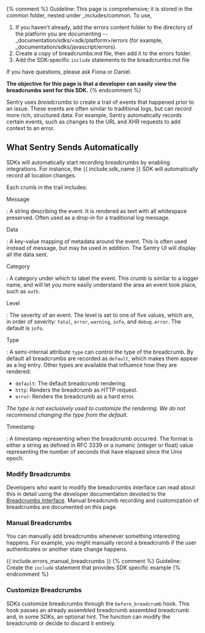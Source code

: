 {% comment %}
Guideline: This page is comprehensive; it is stored in the common folder, nested under _includes/common. To use, 

1. If you haven't already, add the errors content folder to the directory of the platform you are documenting -- _documentation/sdks/<sdk/platform>/errors (for example, _documentation/sdks/javascript/errors). 
2. Create a copy of breadcrumbs.md file, then add it to the errors folder. 
3. Add the SDK-specific `include` statements to the breadcrumbs.md file

If you have questions, please ask Fiona or Daniel. 

**The objective for this page is that a developer can easily view the breadcrumbs sent for this SDK.**
{% endcomment %}

Sentry uses _breadcrumbs_ to create a trail of events that happened prior to an issue. These events are often similar to traditional logs, but can record more rich, structured data. For example, Sentry automatically records certain events, such as changes to the URL and XHR requests to add context to an error. 

## What Sentry Sends Automatically

SDKs will automatically start recording breadcrumbs by enabling integrations. For instance, the {{ include.sdk_name }} SDK will automatically record all location changes. 

Each crumb in the trail includes:

Message

: A string describing the event. It is rendered as text with all whitespace preserved. Often used as a drop-in for a traditional log message.

Data

: A key-value mapping of metadata around the event. This is often used
  instead of message, but may be used in addition. The Sentry UI will display all the data sent.

Category

: A category under which to label the event. This crumb is similar to a logger
  name, and will let you more easily understand the area an event took place,
  such as `auth`.

Level

: The severity of an event. The level is set to one of five values, which are, in order of severity: `fatal`, `error`, `warning`, `info`, and `debug.error`.  The default is `info`.

Type

: A semi-internal attribute `type` can control the type
  of the breadcrumb. By default all breadcrumbs are recorded as `default`, which
  makes them appear as a log entry. Other types are available that
  influence how they are rendered:

  * `default`: The default breadcrumb rendering.
  * `http`: Renders the breadcrumb as HTTP request.
  * `error`: Renders the breadcrumb as a hard error.

  _The type is not exclusively used to customize the rendering. We do not recommend changing the type from the default._

Timestamp

: A timestamp representing when the breadcrumb occurred. The format is either a string as defined in RFC 3339 or a numeric (integer or float) value representing the number of seconds that have elapsed since the Unix epoch.


### Modify Breadcrumbs

Developers who want to modify the breadcrumbs interface can read about this in detail using the developer documentation devoted to the [Breadcrumbs Interface](https://develop.sentry.dev/sdk/event-payloads/breadcrumbs/). Manual breadcrumb recording and customization of breadcrumbs are documented on this page.

### Manual Breadcrumbs

You can manually add breadcrumbs whenever something interesting happens. For example, you might manually record a breadcrumb if the user authenticates or another state change happens.

{{ include.errors_manual_breadcrumbs }}
{% comment %}
Guideline: Create the `include` statement that provides SDK specific example
{% endcomment %}

### Customize Breadcrumbs

SDKs customize breadcrumbs through the `before_breadcrumb` hook. This hook passes an already assembled breadcrumb assembled breadcrumb and, in some SDKs, an optional hint. The function can modify the breadcrumb or decide to discard it entirely.